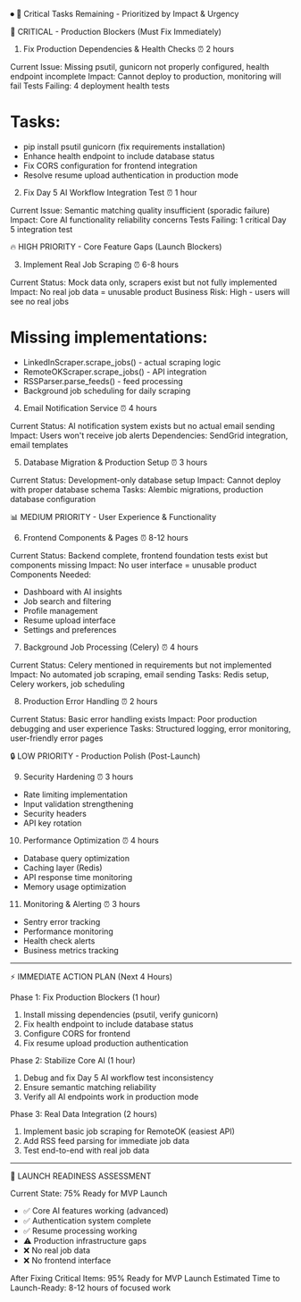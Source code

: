 ⏺ 🎯 Critical Tasks Remaining - Prioritized by Impact & Urgency

  🚨 CRITICAL - Production Blockers (Must Fix Immediately)

  1. Fix Production Dependencies & Health Checks ⏰ 2 hours

  Current Issue: Missing psutil, gunicorn not properly configured, health
  endpoint incomplete
  Impact: Cannot deploy to production, monitoring will fail
  Tests Failing: 4 deployment health tests

  # Tasks:
  - pip install psutil gunicorn (fix requirements installation)
  - Enhance health endpoint to include database status
  - Fix CORS configuration for frontend integration
  - Resolve resume upload authentication in production mode

  2. Fix Day 5 AI Workflow Integration Test ⏰ 1 hour

  Current Issue: Semantic matching quality insufficient (sporadic failure)
  Impact: Core AI functionality reliability concerns
  Tests Failing: 1 critical Day 5 integration test

  🔥 HIGH PRIORITY - Core Feature Gaps (Launch Blockers)

  3. Implement Real Job Scraping ⏰ 6-8 hours

  Current Status: Mock data only, scrapers exist but not fully implemented
  Impact: No real job data = unusable product
  Business Risk: High - users will see no real jobs

  # Missing implementations:
  - LinkedInScraper.scrape_jobs() - actual scraping logic
  - RemoteOKScraper.scrape_jobs() - API integration
  - RSSParser.parse_feeds() - feed processing
  - Background job scheduling for daily scraping

  4. Email Notification Service ⏰ 4 hours

  Current Status: AI notification system exists but no actual email sending
  Impact: Users won't receive job alerts
  Dependencies: SendGrid integration, email templates

  5. Database Migration & Production Setup ⏰ 3 hours

  Current Status: Development-only database setup
  Impact: Cannot deploy with proper database schema
  Tasks: Alembic migrations, production database configuration

  📊 MEDIUM PRIORITY - User Experience & Functionality

  6. Frontend Components & Pages ⏰ 8-12 hours

  Current Status: Backend complete, frontend foundation tests exist but
  components missing
  Impact: No user interface = unusable product
  Components Needed:
  - Dashboard with AI insights
  - Job search and filtering
  - Profile management
  - Resume upload interface
  - Settings and preferences

  7. Background Job Processing (Celery) ⏰ 4 hours

  Current Status: Celery mentioned in requirements but not implemented
  Impact: No automated job scraping, email sending
  Tasks: Redis setup, Celery workers, job scheduling

  8. Production Error Handling ⏰ 2 hours

  Current Status: Basic error handling exists
  Impact: Poor production debugging and user experience
  Tasks: Structured logging, error monitoring, user-friendly error pages

  🔒 LOW PRIORITY - Production Polish (Post-Launch)

  9. Security Hardening ⏰ 3 hours

  - Rate limiting implementation
  - Input validation strengthening
  - Security headers
  - API key rotation

  10. Performance Optimization ⏰ 4 hours

  - Database query optimization
  - Caching layer (Redis)
  - API response time monitoring
  - Memory usage optimization

  11. Monitoring & Alerting ⏰ 3 hours

  - Sentry error tracking
  - Performance monitoring
  - Health check alerts
  - Business metrics tracking

  ---
  ⚡ IMMEDIATE ACTION PLAN (Next 4 Hours)

  Phase 1: Fix Production Blockers (1 hour)

  1. Install missing dependencies (psutil, verify gunicorn)
  2. Fix health endpoint to include database status
  3. Configure CORS for frontend
  4. Fix resume upload production authentication

  Phase 2: Stabilize Core AI (1 hour)

  1. Debug and fix Day 5 AI workflow test inconsistency
  2. Ensure semantic matching reliability
  3. Verify all AI endpoints work in production mode

  Phase 3: Real Data Integration (2 hours)

  1. Implement basic job scraping for RemoteOK (easiest API)
  2. Add RSS feed parsing for immediate job data
  3. Test end-to-end with real job data

  ---
  🎯 LAUNCH READINESS ASSESSMENT

  Current State: 75% Ready for MVP Launch
  - ✅ Core AI features working (advanced)
  - ✅ Authentication system complete
  - ✅ Resume processing working
  - ⚠️ Production infrastructure gaps
  - ❌ No real job data
  - ❌ No frontend interface

  After Fixing Critical Items: 95% Ready for MVP Launch
  Estimated Time to Launch-Ready: 8-12 hours of focused work